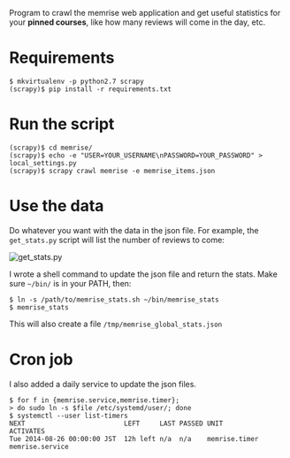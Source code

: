Program to crawl the memrise web application and get useful statistics for your
**pinned courses**, like how many reviews will come in the day, etc.


# Requirements

```Shell
$ mkvirtualenv -p python2.7 scrapy
(scrapy)$ pip install -r requirements.txt
```


# Run the script


```Shell
(scrapy)$ cd memrise/
(scrapy)$ echo -e "USER=YOUR_USERNAME\nPASSWORD=YOUR_PASSWORD" > local_settings.py
(scrapy)$ scrapy crawl memrise -e memrise_items.json
```


# Use the data

Do whatever you want with the data in the json file.
For example, the `get_stats.py` script will list the number of reviews to come:

![get_stats.py](http://i.imgur.com/rgMy2fF.png)


I wrote a shell command to update the json file and return the stats.
Make sure `~/bin/` is in your PATH, then:
```Shell
$ ln -s /path/to/memrise_stats.sh ~/bin/memrise_stats
$ memrise_stats
```

This will also create a file `/tmp/memrise_global_stats.json`



# Cron job

I also added a daily service to update the json files.
```Shell
$ for f in {memrise.service,memrise.timer};
> do sudo ln -s $file /etc/systemd/user/; done
$ systemctl --user list-timers
NEXT                         LEFT     LAST PASSED UNIT          ACTIVATES
Tue 2014-08-26 00:00:00 JST  12h left n/a  n/a    memrise.timer memrise.service
```

